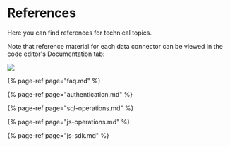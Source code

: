 # References

Here you can find references for technical topics.

Note that reference material for each data connector can be viewed in the code editor's Documentation tab:

![](../.gitbook/assets/documentation-tab.png)

{% page-ref page="faq.md" %}

{% page-ref page="authentication.md" %}

{% page-ref page="sql-operations.md" %}

{% page-ref page="js-operations.md" %}

{% page-ref page="js-sdk.md" %}


